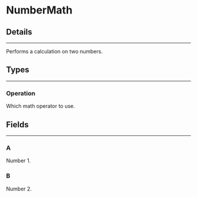 # NumberMath

## Details

---

Performs a calculation on two numbers.

## Types

---

### Operation

Which math operator to use.

## Fields

---

### A

Number 1.

### B

Number 2.
